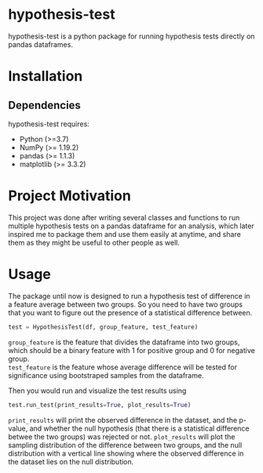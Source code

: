 # hypothesis-test

hypothesis-test is a python package for running hypothesis tests directly on pandas dataframes.

# Installation 

## Dependencies

hypothesis-test requires:
* Python (>=3.7)
* NumPy (>= 1.19.2)
* pandas (>= 1.1.3)
* matplotlib (>= 3.3.2)

# Project Motivation

This project was done after writing several classes and functions to run multiple hypothesis tests on a pandas dataframe for an analysis, which later inspired me to package them and use them easily at anytime, and share them as they might be useful to other people as well.


# Usage

The package until now is designed to run a hypothesis test of difference in a feature average between two groups. So you need to have two groups that you want to figure out the presence of a statistical difference between.

```python
test = HypothesisTest(df, group_feature, test_feature)
```

`group_feature` is the feature that divides the dataframe into two groups, which should be a binary feature with 1 for positive group and 0 for negative group.  
`test_feature` is the feature whose average difference will be tested for significance using bootstraped samples from the dataframe.

Then you would run and visualize the test results using
```python
test.run_test(print_results=True, plot_results=True)
```
`print_results` will print the observed difference in the dataset, and the p-value, and whether the null hypothesis (that there is a statistical difference betwee the two groups) was rejected or not.
`plot_results` will plot the sampling distribution of the difference between two groups, and the null distribution with a vertical line showing where the observed difference in the dataset lies on the null distribution.

